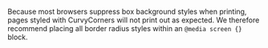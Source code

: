 Because most browsers suppress box background styles when printing, pages styled with CurvyCorners will not print out as expected. We therefore recommend placing all border radius styles within an `@media screen {}` block.